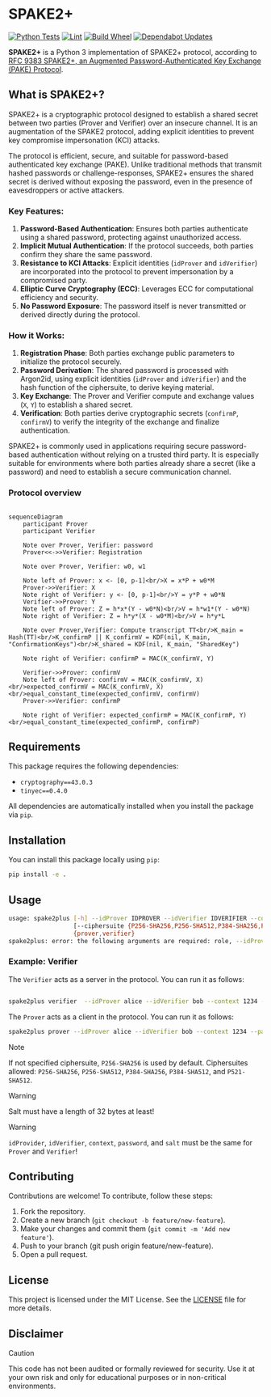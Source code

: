 # SPAKE2+

[![Python Tests](https://github.com/jiep/spake2plus/actions/workflows/test.yml/badge.svg)](https://github.com/jiep/spake2plus/actions/workflows/test.yml)
[![Lint](https://github.com/jiep/spake2plus/actions/workflows/lint.yml/badge.svg)](https://github.com/jiep/spake2plus/actions/workflows/lint.yml)
[![Build Wheel](https://github.com/jiep/spake2plus/actions/workflows/wheel.yml/badge.svg)](https://github.com/jiep/spake2plus/actions/workflows/wheel.yml)
[![Dependabot Updates](https://github.com/jiep/spake2plus/actions/workflows/dependabot/dependabot-updates/badge.svg)](https://github.com/jiep/spake2plus/actions/workflows/dependabot/dependabot-updates)

**SPAKE2+** is a Python 3 implementation of SPAKE2+ protocol, according to [RFC 9383
SPAKE2+, an Augmented Password-Authenticated Key Exchange (PAKE) Protocol](https://www.rfc-editor.org/rfc/rfc9383.html).

## What is SPAKE2+?

SPAKE2+ is a cryptographic protocol designed to establish a shared secret between two parties (Prover and Verifier) over an insecure channel. It is an augmentation of the SPAKE2 protocol, adding explicit identities to prevent key compromise impersonation (KCI) attacks. 

The protocol is efficient, secure, and suitable for password-based authenticated key exchange (PAKE). Unlike traditional methods that transmit hashed passwords or challenge-responses, SPAKE2+ ensures the shared secret is derived without exposing the password, even in the presence of eavesdroppers or active attackers.

### Key Features:
1. **Password-Based Authentication**: Ensures both parties authenticate using a shared password, protecting against unauthorized access.
2. **Implicit Mutual Authentication**: If the protocol succeeds, both parties confirm they share the same password.
3. **Resistance to KCI Attacks**: Explicit identities (`idProver` and `idVerifier`) are incorporated into the protocol to prevent impersonation by a compromised party.
4. **Elliptic Curve Cryptography (ECC)**: Leverages ECC for computational efficiency and security.
5. **No Password Exposure**: The password itself is never transmitted or derived directly during the protocol.

### How it Works:
1. **Registration Phase**: Both parties exchange public parameters to initialize the protocol securely.
2. **Password Derivation**: The shared password is processed with Argon2id, using explicit identities (`idProver` and `idVerifier`) and the hash function of the ciphersuite, to derive keying material.
2. **Key Exchange**: The Prover and Verifier compute and exchange values (`X`, `Y`) to establish a shared secret.
3. **Verification**: Both parties derive cryptographic secrets (`confirmP`, `confirmV`) to verify the integrity of the exchange and finalize authentication.

SPAKE2+ is commonly used in applications requiring secure password-based authentication without relying on a trusted third party. It is especially suitable for environments where both parties already share a secret (like a password) and need to establish a secure communication channel.


### Protocol overview

```mermaid

sequenceDiagram
    participant Prover
    participant Verifier

    Note over Prover, Verifier: password
    Prover<<->>Verifier: Registration

    Note over Prover, Verifier: w0, w1

    Note left of Prover: x <- [0, p-1]<br/>X = x*P + w0*M
    Prover->>Verifier: X
    Note right of Verifier: y <- [0, p-1]<br/>Y = y*P + w0*N
    Verifier->>Prover: Y
    Note left of Prover: Z = h*x*(Y - w0*N)<br/>V = h*w1*(Y - w0*N)
    Note right of Verifier: Z = h*y*(X - w0*M)<br/>V = h*y*L

    Note over Prover,Verifier: Compute transcript TT<br/>K_main = Hash(TT)<br/>K_confirmP || K_confirmV = KDF(nil, K_main, "ConfirmationKeys")<br/>K_shared = KDF(nil, K_main, "SharedKey")
    
    Note right of Verifier: confirmP = MAC(K_confirmV, Y)

    Verifier->>Prover: confirmV
    Note left of Prover: confirmV = MAC(K_confirmV, X)<br/>expected_confirmV = MAC(K_confirmV, X)<br/>equal_constant_time(expected_confirmV, confirmV)
    Prover->>Verifier: confirmP

    Note right of Verifier: expected_confirmP = MAC(K_confirmP, Y)<br/>equal_constant_time(expected_confirmP, confirmP)
```

## Requirements

This package requires the following dependencies:

* `cryptography==43.0.3`
* `tinyec==0.4.0`

All dependencies are automatically installed when you install the package via `pip`.

## Installation

You can install this package locally using `pip`:

```bash
pip install -e .
```

## Usage

```bash
usage: spake2plus [-h] --idProver IDPROVER --idVerifier IDVERIFIER --context CONTEXT --password PASSWORD --salt SALT
                  [--ciphersuite {P256-SHA256,P256-SHA512,P384-SHA256,P384-SHA512,P521-SHA512}]
                  {prover,verifier}
spake2plus: error: the following arguments are required: role, --idProver, --idVerifier, --context, --password, --salt
```

### Example: Verifier

The `Verifier` acts as a server in the protocol. You can run it as follows:

```bash

spake2plus verifier  --idProver alice --idVerifier bob --context 1234 --password 1234 --salt 12341234
```

The `Prover` acts as a client in the protocol. You can run it as follows:

```bash
spake2plus prover --idProver alice --idVerifier bob --context 1234 --password 1234 --salt 12341234
```

> [!NOTE]  
> If not specified ciphersuite, `P256-SHA256` is used by default.
> Ciphersuites allowed: `P256-SHA256`, `P256-SHA512`, `P384-SHA256`, `P384-SHA512`, and `P521-SHA512`.

> [!WARNING]  
> Salt must have a length of 32 bytes at least!

> [!WARNING]  
> `idProvider`, `idVerifier`, `context`, `password`, and `salt` must be the same for `Prover` and `Verifier`! 


## Contributing

Contributions are welcome! To contribute, follow these steps:

1. Fork the repository.
2. Create a new branch (`git checkout -b feature/new-feature`).
3. Make your changes and commit them (`git commit -m 'Add new feature'`).
4. Push to your branch (git push origin feature/new-feature).
5. Open a pull request.

## License

This project is licensed under the MIT License. See the [LICENSE](LICENSE) file for more details.

## Disclaimer

> [!CAUTION]
This code has not been audited or formally reviewed for security. Use it at your own risk and only for educational purposes or in non-critical environments.